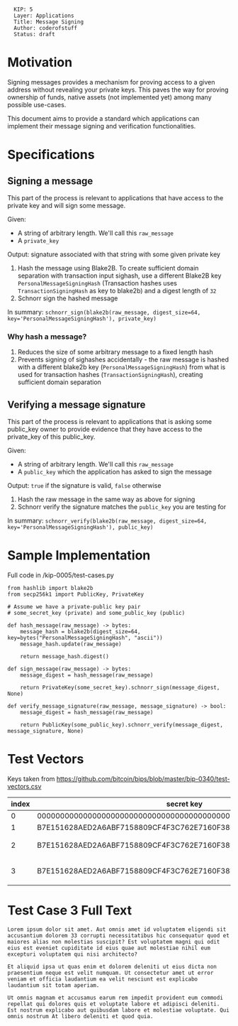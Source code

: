 ```
  KIP: 5
  Layer: Applications
  Title: Message Signing
  Author: coderofstuff
  Status: draft
```

# Motivation
Signing messages provides a mechanism for proving access to a given address without revealing your private keys.
This paves the way for proving ownership of funds, native assets (not implemented yet) among many possible use-cases.

This document aims to provide a standard which applications can implement their message signing and verification functionalities.

# Specifications

## Signing a message

This part of the process is relevant to applications that have access to the private key
and will sign some message.

Given:
- A string of arbitrary length. We'll call this `raw_message`
- A `private_key`

Output: signature associated with that string with some given private key

1. Hash the message using Blake2B. To create sufficient domain separation with transaction input sighash, use a different Blake2B key
`PersonalMessageSigningHash` (Transaction hashes uses `TransactionSigningHash` as key to blake2b) and a digest length of `32`
2. Schnorr sign the hashed message

In summary: `schnorr_sign(blake2b(raw_message, digest_size=64, key='PersonalMessageSigningHash'), private_key)`

### Why hash a message?
1. Reduces the size of some arbitrary message to a fixed length hash
2. Prevents signing of sighashes accidentally - the raw message is hashed with a different blake2b key (`PersonalMessageSigningHash`) from what is used for transaction hashes (`TransactionSigningHash`), creating sufficient domain separation

## Verifying a message signature

This part of the process is relevant to applications that is asking some public_key owner
to provide evidence that they have access to the private_key of this public_key.

Given:
- A string of arbitrary length. We'll call this `raw_message`
- A `public_key` which the application has asked to sign the message

Output: `true` if the signature is valid, `false` otherwise

1. Hash the raw message in the same way as above for signing
2. Schnorr verify the signature matches the `public_key` you are testing for

In summary: `schnorr_verify(blake2b(raw_message, digest_size=64, key='PersonalMessageSigningHash'), public_key)`

# Sample Implementation

Full code in /kip-0005/test-cases.py

```
from hashlib import blake2b
from secp256k1 import PublicKey, PrivateKey

# Assume we have a private-public key pair
# some_secret_key (private) and some_public_key (public)

def hash_message(raw_message) -> bytes:
    message_hash = blake2b(digest_size=64, key=bytes("PersonalMessageSigningHash", "ascii"))
    message_hash.update(raw_message)
    
    return message_hash.digest()

def sign_message(raw_message) -> bytes:
    message_digest = hash_message(raw_message)

    return PrivateKey(some_secret_key).schnorr_sign(message_digest, None)

def verify_message_signature(raw_message, message_signature) -> bool:    
    message_digest = hash_message(raw_message)

    return PublicKey(some_public_key).schnorr_verify(message_digest, message_signature, None)
```

# Test Vectors

Keys taken from https://github.com/bitcoin/bips/blob/master/bip-0340/test-vectors.csv

index | secret key | public key | aux_rand | message_str | signature
--- | --- | --- | --- | --- | ---
0 | 0000000000000000000000000000000000000000000000000000000000000003 | F9308A019258C31049344F85F89D5229B531C845836F99B08601F113BCE036F9 | 0000000000000000000000000000000000000000000000000000000000000000 | Hello Kaspa! | 40B9BB2BE0AE02607279EDA64015A8D86E3763279170340B8243F7CE5344D77AFF1191598BAF2FD26149CAC3B4B12C2C433261C00834DB6098CB172AA48EF522 |
1 | B7E151628AED2A6ABF7158809CF4F3C762E7160F38B4DA56A784D9045190CFEF | DFF1D77F2A671C5F36183726DB2341BE58FEAE1DA2DECED843240F7B502BA659 | 0000000000000000000000000000000000000000000000000000000000000001 | Hello Kaspa! | EB9E8A3C547EB91B6A7592644F328F0648BDD21ABA3CD44787D429D4D790AA8B962745691F3B472ED8D65F3B770ECB4F777BD17B1D309100919B53E0E206B4C6 |
2 | B7E151628AED2A6ABF7158809CF4F3C762E7160F38B4DA56A784D9045190CFEF | DFF1D77F2A671C5F36183726DB2341BE58FEAE1DA2DECED843240F7B502BA659 | 0000000000000000000000000000000000000000000000000000000000000001 | こんにちは世界 | 810653D5F80206DB519672362ADD6C98DAD378844E5BA4D89A22C9F0C7092E8CECBA734FFF7922B656B4BE3F4B1F098899C95CB5C1023DCE3519208AFAFB59BC |
3 | B7E151628AED2A6ABF7158809CF4F3C762E7160F38B4DA56A784D9045190CFEF | DFF1D77F2A671C5F36183726DB2341BE58FEAE1DA2DECED843240F7B502BA659 | 0000000000000000000000000000000000000000000000000000000000000001 | (See `Test CAse 3 Full Text` section) | 40CBBD3938867B10076BB14835557C062F5BF6A4682995FC8B0A1CD2ED986EEDAAA00CFE04F6C9E5A9546B860732E5B903CC82780228647D5375BEC3D2A4983A |

# Test Case 3 Full Text
```
Lorem ipsum dolor sit amet. Aut omnis amet id voluptatem eligendi sit accusantium dolorem 33 corrupti necessitatibus hic consequatur quod et maiores alias non molestias suscipit? Est voluptatem magni qui odit eius est eveniet cupiditate id eius quae aut molestiae nihil eum excepturi voluptatem qui nisi architecto?

Et aliquid ipsa ut quas enim et dolorem deleniti ut eius dicta non praesentium neque est velit numquam. Ut consectetur amet ut error veniam et officia laudantium ea velit nesciunt est explicabo laudantium sit totam aperiam.

Ut omnis magnam et accusamus earum rem impedit provident eum commodi repellat qui dolores quis et voluptate labore et adipisci deleniti. Est nostrum explicabo aut quibusdam labore et molestiae voluptate. Qui omnis nostrum At libero deleniti et quod quia.
```